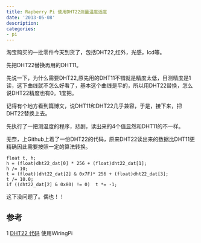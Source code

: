 ```yaml
---
title: Rapberry Pi 使用DHT22测量温度适度
date: '2013-05-08'
description:
categories:
- pi
---
```



淘宝购买的一批零件今天到货了，包括DHT22,红外，光感，lcd等。

先把DHT22替换再用的DHT11。

先说一下，为什么需要DHT22,原先用的DHT11不错就是精度太低，目测精度是1读，这下曲线就不怎么好看了，基本这个曲线是平的，所以用DHT22替换，怎么说DHT22精度也有0。1度把。

记得有个地方看到篇博文，说DHT11和DHT22几乎兼容，于是，接下来，把DHT22替换上去。

先执行了一把测温度的程序，悲剧，读出来的4个值显然和DHT11的不一样。

无奈，上Github上着了一份DHT22的代码，原来DHT22读出来的数据比DHT11更精确因此需要按照一定的算法转换。

	float t, h;
    h = (float)dht22_dat[0] * 256 + (float)dht22_dat[1];
    h /= 10;
    t = (float)(dht22_dat[2] & 0x7F)* 256 + (float)dht22_dat[3];
    t /= 10.0;
    if ((dht22_dat[2] & 0x80) != 0)  t *= -1;

这下没问题了。偶也！！

参考
---
1 [DHT22 代码](https://github.com/technion/lol_dht22/blob/master/dht22.c) 使用WiringPi
